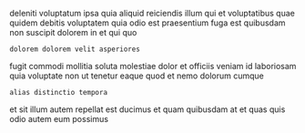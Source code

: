 <!--
title: Innovative neutral info-mediaries
author: Meaghan
date: 2014-10-05-1029
link: 2014-10-05-1029-innovative-neutral-info-mediaries
tags: [graphics,hacks,CSS3,Ember]
-->

deleniti voluptatum ipsa quia aliquid
reiciendis illum qui
et voluptatibus quae quidem debitis voluptatem quia
odio est praesentium fuga
est quibusdam non suscipit dolorem in et qui quo
 	dolorem dolorem velit asperiores
fugit commodi mollitia soluta molestiae dolor et officiis
veniam id laboriosam  quia voluptate non
ut tenetur eaque quod et nemo dolorum cumque
 	alias distinctio tempora
et sit illum autem repellat est ducimus 
et quam quibusdam at et quas quis odio
autem eum possimus